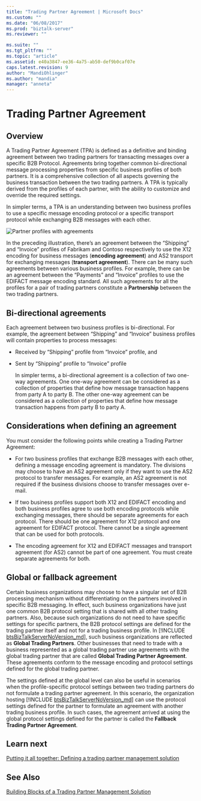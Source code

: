 ```yaml
---
title: "Trading Partner Agreement | Microsoft Docs"
ms.custom: ""
ms.date: "06/08/2017"
ms.prod: "biztalk-server"
ms.reviewer: ""

ms.suite: ""
ms.tgt_pltfrm: ""
ms.topic: "article"
ms.assetid: e40a3847-ee36-4a75-ab50-def9b0caf07e
caps.latest.revision: 9
author: "MandiOhlinger"
ms.author: "mandia"
manager: "anneta"
---
```

# Trading Partner Agreement
## Overview
A Trading Partner Agreement (TPA) is defined as a definitive and binding agreement between two trading partners for transacting messages over a specific B2B Protocol. Agreements bring together common bi-directional message processing properties from specific business profiles of both partners. It is a comprehensive collection of all aspects governing the business transaction between the two trading partners. A TPA is typically derived from the profiles of each partner, with the ability to customize and override the required settings.  
  
 In simpler terms, a TPA is an understanding between two business profiles to use a specific message encoding protocol or a specific transport protocol while exchanging B2B messages with each other.  
  
 ![Partner profiles with agreements](../core/media/tradingpartneragreement.gif "TradingPartnerAgreement")  
  
 In the preceding illustration, there’s an agreement between the “Shipping” and “Invoice” profiles of Fabrikam and Contoso respectively to use the X12 encoding for business messages (**encoding agreement**) and AS2 transport for exchanging messages (**transport agreement**). There can be many such agreements between various business profiles. For example, there can be an agreement between the “Payments” and “Invoice” profiles to use the EDIFACT message encoding standard. All such agreements for all the profiles for a pair of trading partners constitute a **Partnership** between the two trading partners.  
  
## Bi-directional agreements  
 Each agreement between two business profiles is bi-directional. For example, the agreement between “Shipping” and “Invoice” business profiles will contain properties to process messages:  
  
- Received by “Shipping” profile from “Invoice” profile, and  
  
- Sent by “Shipping” profile to “Invoice” profile  
  
  In simpler terms, a bi-directional agreement is a collection of two one-way agreements. One one-way agreement can be considered as a collection of properties that define how message transaction happens from party A to party B. The other one-way agreement can be considered as a collection of properties that define how message transaction happens from party B to party A.  
  
## Considerations when defining an agreement  
 You must consider the following points while creating a Trading Partner Agreement:  
  
-   For two business profiles that exchange B2B messages with each other, defining a message encoding agreement is mandatory. The divisions may choose to have an AS2 agreement only if they want to use the AS2 protocol to transfer messages. For example, an AS2 agreement is not required if the business divisions choose to transfer messages over e-mail.  
  
-   If two business profiles support both X12 and EDIFACT encoding and both business profiles agree to use both encoding protocols while exchanging messages, there should be separate agreements for each protocol. There should be one agreement for X12 protocol and one agreement for EDIFACT protocol. There cannot be a single agreement that can be used for both protocols.  
  
-   The encoding agreement for X12 and EDIFACT messages and transport agreement (for AS2) cannot be part of one agreement. You must create separate agreements for both.  
  
## Global or fallback agreement  
 Certain business organizations may choose to have a singular set of B2B processing mechanism without differentiating on the partners involved in specific B2B messaging. In effect, such business organizations have just one common B2B protocol setting that is shared with all other trading partners. Also, because such organizations do not need to have specific settings for specific partners, the B2B protocol settings are defined for the trading partner itself and not for a trading business profile. In [!INCLUDE [btsBizTalkServerNoVersion_md](../includes/btsbiztalkservernoversion-md.md)], such business organizations are reflected as <strong>Global Trading Partners</strong>. Other businesses that need to trade with a business represented as a global trading partner use agreements with the global trading partner that are called <strong>Global Trading Partner Agreement</strong>. These agreements conform to the message encoding and protocol settings defined for the global trading partner.  
  
 The settings defined at the global level can also be useful in scenarios when the profile-specific protocol settings between two trading partners do not formulate a trading partner agreement. In this scenario, the organization hosting [!INCLUDE [btsBizTalkServerNoVersion_md](../includes/btsbiztalkservernoversion-md.md)] can use the protocol settings defined for the partner to formulate an agreement with another trading business profile. In such cases, the agreement arrived at using the global protocol settings defined for the partner is called the <strong>Fallback Trading Partner Agreement</strong>.  

## Learn next

[Putting it all together: Defining a trading partner management solution](../core/putting-it-all-together-defining-a-trading-partner-management-solution.md)
  
## See Also  
 [Building Blocks of a Trading Partner Management Solution](../core/building-blocks-of-a-trading-partner-management-solution.md)